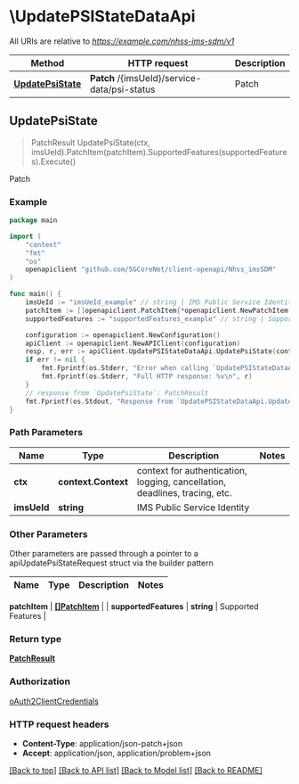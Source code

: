# \UpdatePSIStateDataApi

All URIs are relative to *https://example.com/nhss-ims-sdm/v1*

Method | HTTP request | Description
------------- | ------------- | -------------
[**UpdatePsiState**](UpdatePSIStateDataApi.md#UpdatePsiState) | **Patch** /{imsUeId}/service-data/psi-status | Patch



## UpdatePsiState

> PatchResult UpdatePsiState(ctx, imsUeId).PatchItem(patchItem).SupportedFeatures(supportedFeatures).Execute()

Patch

### Example

```go
package main

import (
    "context"
    "fmt"
    "os"
    openapiclient "github.com/5GCoreNet/client-openapi/Nhss_imsSDM"
)

func main() {
    imsUeId := "imsUeId_example" // string | IMS Public Service Identity
    patchItem := []openapiclient.PatchItem{*openapiclient.NewPatchItem(*openapiclient.NewPatchOperation(), "Path_example")} // []PatchItem | 
    supportedFeatures := "supportedFeatures_example" // string | Supported Features (optional)

    configuration := openapiclient.NewConfiguration()
    apiClient := openapiclient.NewAPIClient(configuration)
    resp, r, err := apiClient.UpdatePSIStateDataApi.UpdatePsiState(context.Background(), imsUeId).PatchItem(patchItem).SupportedFeatures(supportedFeatures).Execute()
    if err != nil {
        fmt.Fprintf(os.Stderr, "Error when calling `UpdatePSIStateDataApi.UpdatePsiState``: %v\n", err)
        fmt.Fprintf(os.Stderr, "Full HTTP response: %v\n", r)
    }
    // response from `UpdatePsiState`: PatchResult
    fmt.Fprintf(os.Stdout, "Response from `UpdatePSIStateDataApi.UpdatePsiState`: %v\n", resp)
}
```

### Path Parameters


Name | Type | Description  | Notes
------------- | ------------- | ------------- | -------------
**ctx** | **context.Context** | context for authentication, logging, cancellation, deadlines, tracing, etc.
**imsUeId** | **string** | IMS Public Service Identity | 

### Other Parameters

Other parameters are passed through a pointer to a apiUpdatePsiStateRequest struct via the builder pattern


Name | Type | Description  | Notes
------------- | ------------- | ------------- | -------------

 **patchItem** | [**[]PatchItem**](PatchItem.md) |  | 
 **supportedFeatures** | **string** | Supported Features | 

### Return type

[**PatchResult**](PatchResult.md)

### Authorization

[oAuth2ClientCredentials](../README.md#oAuth2ClientCredentials)

### HTTP request headers

- **Content-Type**: application/json-patch+json
- **Accept**: application/json, application/problem+json

[[Back to top]](#) [[Back to API list]](../README.md#documentation-for-api-endpoints)
[[Back to Model list]](../README.md#documentation-for-models)
[[Back to README]](../README.md)

